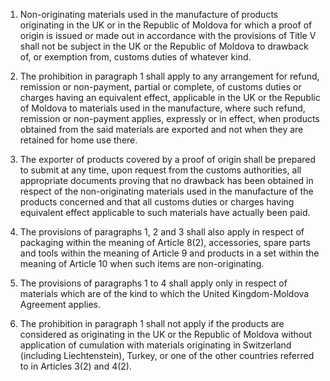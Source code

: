 1.	Non-originating materials used in the manufacture of products originating in the UK or in the Republic of Moldova for which a proof of origin is issued or made out in accordance with the provisions of Title V shall not be subject in the UK or the Republic of Moldova to drawback of, or exemption from, customs duties of whatever kind.

2.	The prohibition in paragraph 1 shall apply to any arrangement for refund, remission or non-payment, partial or complete, of customs duties or charges having an equivalent effect, applicable in the UK or the Republic of Moldova to materials used in the manufacture, where such refund, remission or non-payment applies, expressly or in effect, when products obtained from the said materials are exported and not when they are retained for home use there.

3.	The exporter of products covered by a proof of origin shall be prepared to submit at any time, upon request from the customs authorities, all appropriate documents proving that no drawback has been obtained in respect of the non-originating materials used in the manufacture of the products concerned and that all customs duties or charges having equivalent effect applicable to such materials have actually been paid.

4.	The provisions of paragraphs 1, 2 and 3 shall also apply in respect of packaging within the meaning of Article 8(2), accessories, spare parts and tools within the meaning of Article 9 and products in a set within the meaning of Article 10 when such items are non-originating.

5.	The provisions of paragraphs 1 to 4 shall apply only in respect of materials which are of the kind to which the United Kingdom-Moldova Agreement applies. 

6.	The prohibition in paragraph 1 shall not apply if the products are considered as originating in the UK or the Republic of Moldova without application of cumulation with materials originating in Switzerland (including Liechtenstein), Turkey, or one of the other countries referred to in Articles 3(2) and 4(2).
